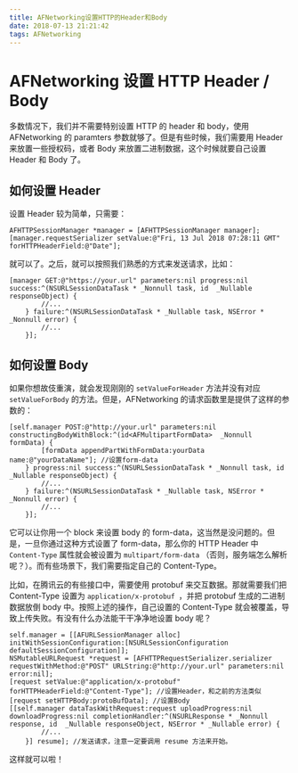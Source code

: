 ```yaml
---
title: AFNetworking设置HTTP的Header和Body
date: 2018-07-13 21:21:42
tags: AFNetworking
---
```


# AFNetworking 设置 HTTP Header / Body

多数情况下，我们并不需要特别设置 HTTP 的 header 和 body，使用 AFNetworking 的 paramters 参数就够了。但是有些时候，我们需要用 Header 来放置一些授权码，或者 Body 来放置二进制数据，这个时候就要自己设置 Header 和 Body 了。

## 如何设置 Header

设置 Header 较为简单，只需要：

```objc
AFHTTPSessionManager *manager = [AFHTTPSessionManager manager];
[manager.requestSerializer setValue:@"Fri, 13 Jul 2018 07:28:11 GMT" forHTTPHeaderField:@"Date"];
```

就可以了。之后，就可以按照我们熟悉的方式来发送请求，比如：

```objc
[manager GET:@"https://your.url" parameters:nil progress:nil success:^(NSURLSessionDataTask * _Nonnull task, id  _Nullable responseObject) {
        //...
    } failure:^(NSURLSessionDataTask * _Nullable task, NSError * _Nonnull error) {
        //...
    }];
```

## 如何设置 Body

如果你想故伎重演，就会发现刚刚的 `setValueForHeader` 方法并没有对应 `setValueForBody` 的方法。但是，AFNetworking 的请求函数里是提供了这样的参数的：

```objc
[self.manager POST:@"http://your.url" parameters:nil constructingBodyWithBlock:^(id<AFMultipartFormData>  _Nonnull formData) {
        [formData appendPartWithFormData:yourData name:@"yourDataName"]; //设置form-data
    } progress:nil success:^(NSURLSessionDataTask * _Nonnull task, id  _Nullable responseObject) {
        //...
    } failure:^(NSURLSessionDataTask * _Nullable task, NSError * _Nonnull error) {
        //...
    }];
```

它可以让你用一个 block 来设置 body 的 form-data，这当然是没问题的。但是，一旦你通过这种方式设置了 form-data，那么你的 HTTP Header 中 `Content-Type` 属性就会被设置为 `multipart/form-data` （否则，服务端怎么解析呢？）。而有些场景下，我们需要指定自己的 Content-Type。

比如，在腾讯云的有些接口中，需要使用 protobuf 来交互数据。那就需要我们把 Content-Type 设置为 `application/x-protobuf `，并把 protobuf 生成的二进制数据放倒 body 中。按照上述的操作，自己设置的 Content-Type 就会被覆盖，导致上传失败。有没有什么办法能干干净净地设置 body 呢？

```objc
self.manager = [[AFURLSessionManager alloc] initWithSessionConfiguration:[NSURLSessionConfiguration defaultSessionConfiguration]];
NSMutableURLRequest *request = [AFHTTPRequestSerializer.serializer requestWithMethod:@"POST" URLString:@"http://your.url" parameters:nil error:nil];
[request setValue:@"application/x-protobuf" forHTTPHeaderField:@"Content-Type"]; //设置Header，和之前的方法类似
[request setHTTPBody:protoBufData]; //设置Body
[[self.manager dataTaskWithRequest:request uploadProgress:nil downloadProgress:nil completionHandler:^(NSURLResponse * _Nonnull response, id  _Nullable responseObject, NSError * _Nullable error) {
        //...
    }] resume]; //发送请求，注意一定要调用 resume 方法来开始。
```

这样就可以啦！